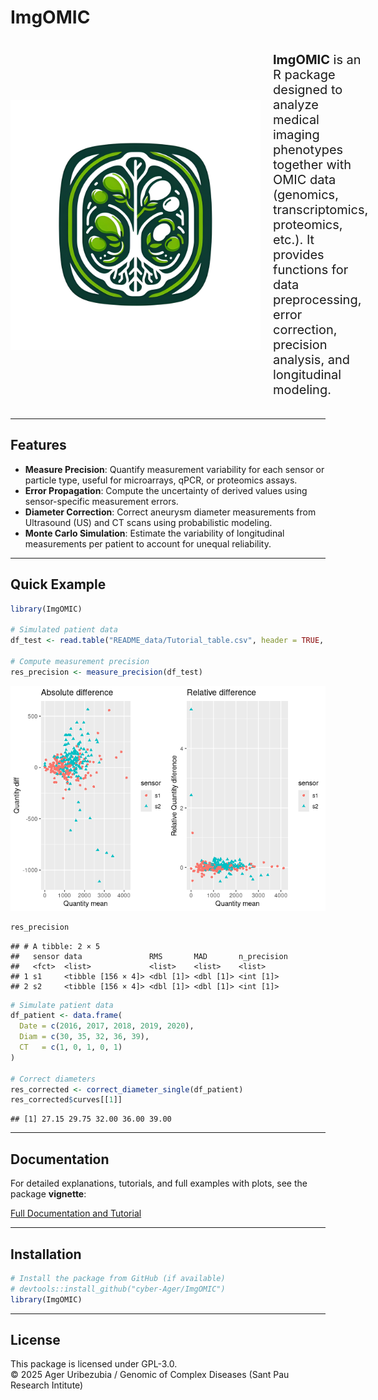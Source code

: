 ImgOMIC
================

<div style="display: flex; align-items: center;">

<img src="logo/ImgOMIClogo.png" alt="ImgOMIC Logo" width="400" style="margin-right: 20px;"/>
<p>

<div style="font-size: 20px;">

<strong>ImgOMIC</strong> is an R package designed to analyze medical
imaging phenotypes together with OMIC data (genomics, transcriptomics,
proteomics, etc.). It provides functions for data preprocessing, error
correction, precision analysis, and longitudinal modeling.

</div>

</p>

</div>

------------------------------------------------------------------------

## Features

- **Measure Precision**: Quantify measurement variability for each
  sensor or particle type, useful for microarrays, qPCR, or proteomics
  assays.
- **Error Propagation**: Compute the uncertainty of derived values using
  sensor-specific measurement errors.
- **Diameter Correction**: Correct aneurysm diameter measurements from
  Ultrasound (US) and CT scans using probabilistic modeling.
- **Monte Carlo Simulation**: Estimate the variability of longitudinal
  measurements per patient to account for unequal reliability.

------------------------------------------------------------------------

## Quick Example

``` r
library(ImgOMIC)

# Simulated patient data
df_test <- read.table("README_data/Tutorial_table.csv", header = TRUE, sep = ",")

# Compute measurement precision
res_precision <- measure_precision(df_test)
```

![](README_files/figure-gfm/unnamed-chunk-1-1.png)<!-- -->

``` r
res_precision
```

    ## # A tibble: 2 × 5
    ##   sensor data               RMS       MAD       n_precision
    ##   <fct>  <list>             <list>    <list>    <list>     
    ## 1 s1     <tibble [156 × 4]> <dbl [1]> <dbl [1]> <int [1]>  
    ## 2 s2     <tibble [156 × 4]> <dbl [1]> <dbl [1]> <int [1]>

``` r
# Simulate patient data
df_patient <- data.frame(
  Date = c(2016, 2017, 2018, 2019, 2020),
  Diam = c(30, 35, 32, 36, 39),
  CT   = c(1, 0, 1, 0, 1)
)

# Correct diameters
res_corrected <- correct_diameter_single(df_patient)
res_corrected$curves[[1]]
```

    ## [1] 27.15 29.75 32.00 36.00 39.00

------------------------------------------------------------------------

## Documentation

For detailed explanations, tutorials, and full examples with plots, see
the package **vignette**:

[Full Documentation and Tutorial](vignettes/documentation.html)

------------------------------------------------------------------------

## Installation

``` r
# Install the package from GitHub (if available)
# devtools::install_github("cyber-Ager/ImgOMIC")
library(ImgOMIC)
```

------------------------------------------------------------------------

## License

This package is licensed under GPL-3.0.  
© 2025 Ager Uribezubia / Genomic of Complex Diseases (Sant Pau Research
Intitute)
